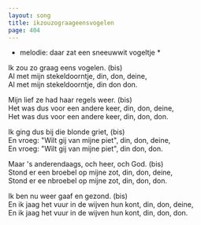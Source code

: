 ```yaml
---
layout: song
title: ikzouzograageensvogelen
page: 404
---
```


* melodie: daar zat een sneeuwwit vogeltje *  

Ik zou zo graag eens vogelen. (bis)  
Al met mijn stekeldoorntje, din, don, deine,  
Al met mijn stekeldoorntje, din don don.  

Mijn lief ze had haar regels weer. (bis)  
Het was dus voor een andere keer, din, don, deine,  
Het was dus voor een andere keer, din, don, don.  

Ik ging dus bij die blonde griet, (bis)  
En vroeg: "Wilt gij van mijne piet", din, don, deine,  
En vroeg: "Wilt gij van mijne piet", din don, don.  

Maar 's anderendaags, och heer, och God. (bis)  
Stond er een broebel op mijne zot, din, don, deine,  
Stond er ee nbroebel op mijne zot, din, don, don.  

Ik ben nu weer gaaf en gezond. (bis)  
En ik jaag het vuur in de wijven hun kont, din, don, deine,  
En ik jaag het vuur in de wijven hun kont, din, don, don.  

